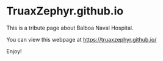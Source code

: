 # TruaxZephyr.github.io
This is a tribute page about Balboa Naval Hospital.

You can view this webpage at https://truaxzephyr.github.io/

Enjoy!
